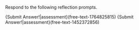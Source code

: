 Respond to the following reflection prompts.

{Submit Answer!|assessment}(free-text-1764825815)
{Submit Answer!|assessment}(free-text-1452372856)
